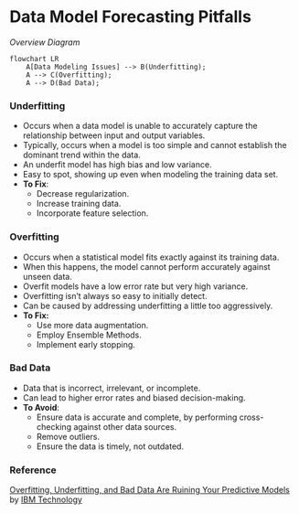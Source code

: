 # Data Model Forecasting Pitfalls

_Overview Diagram_

```mermaid
flowchart LR
    A[Data Modeling Issues] --> B(Underfitting);
    A --> C(Overfitting);
    A --> D(Bad Data);
```

### Underfitting

- Occurs when a data model is unable to accurately capture the relationship between input and output variables.
- Typically, occurs when a model is too simple and cannot establish the dominant trend within the data.
- An underfit model has high bias and low variance.
- Easy to spot, showing up even when modeling the training data set.
- **To Fix**:
  - Decrease regularization.
  - Increase training data.
  - Incorporate feature selection.

### Overfitting

- Occurs when a statistical model fits exactly against its training data.
- When this happens, the model cannot perform accurately against unseen data.
- Overfit models have a low error rate but very high variance.
- Overfitting isn’t always so easy to initially detect.
- Can be caused by addressing underfitting a little too aggressively.
- **To Fix:**
  - Use more data augmentation.
  - Employ Ensemble Methods.
  - Implement early stopping.

### Bad Data

- Data that is incorrect, irrelevant, or incomplete.
- Can lead to higher error rates and biased decision-making.
- **To Avoid**:
  - Ensure data is accurate and complete, by performing cross-checking against other data sources.
  - Remove outliers.
  - Ensure the data is timely, not outdated.

### Reference

[Overfitting, Underfitting, and Bad Data Are Ruining Your Predictive Models](https://www.youtube.com/watch?v=0RT2Q0qwXSA) by [IBM Technology](https://www.youtube.com/@IBMTechnology)

